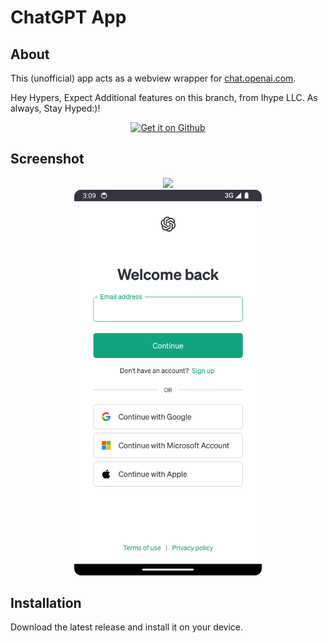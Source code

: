 # ChatGPT App

## About

This (unofficial) app acts as a webview wrapper for [chat.openai.com](https://chat.openai.com).

Hey Hypers, Expect Additional features on this branch, from Ihype LLC. As always, Stay Hyped:)!


<div align="center">
<a href='https://github.com/matthaigh27/ChatGPT-android-app/releases/latest'><img alt='Get it on Github' src='./docs/assets/badge_github.png' height='80px'/></a>
</div>

## Screenshot

<div align="center">
<img src="./docs/assets/Screenshot_Pixel6pro.png" width="300"  />
</div>
<div align="center">
<img src="./docs/assets/Screenshot_20240305_151057.png" width="300"  /> 
</div>

## Installation

Download the latest release and install it on your device.
